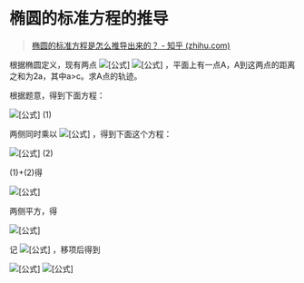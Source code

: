 

# 椭圆的标准方程的推导

> [椭圆的标准方程是怎么推导出来的？ - 知乎 (zhihu.com)](https://www.zhihu.com/question/55078227)

根据椭圆定义，现有两点 ![[公式]](https://www.zhihu.com/equation?tex=%28c%2C0%29) ![[公式]](https://www.zhihu.com/equation?tex=%28-c%2C0%29) ，平面上有一点A，A到这两点的距离之和为2a，其中a>c。求A点的轨迹。

根据题意，得到下面方程：

![[公式]](https://www.zhihu.com/equation?tex=%5Csqrt%7B%28x-c%29%5E%7B2%7D%2By%5E%7B2%7D%7D%2B%5Csqrt%7B%28x%2Bc%29%5E%7B2%7D%2By%5E%7B2%7D%7D%3D2a) (1)

两侧同时乘以 ![[公式]](https://www.zhihu.com/equation?tex=%5Csqrt%7B%28x%2Bc%29%5E%7B2%7D%2By%5E%7B2%7D%7D-%5Csqrt%7B%28x-c%29%5E%7B2%7D%2By%5E%7B2%7D%7D) ，得到下面这个方程：

![[公式]](https://www.zhihu.com/equation?tex=%5Cfrac%7B2cx%7D%7Ba%7D%3D%5Csqrt%7B%28x%2Bc%29%5E%7B2%7D%2By%5E%7B2%7D%7D-%5Csqrt%7B%28x-c%29%5E%7B2%7D%2By%5E%7B2%7D%7D) (2)

(1)+(2)得

![[公式]](https://www.zhihu.com/equation?tex=2a%2B%5Cfrac%7B2cx%7D%7Ba%7D%3D2%5Csqrt%7B%28x%2Bc%29%5E%7B2%7D%2By%5E%7B2%7D%7D)

两侧平方，得

![[公式]](https://www.zhihu.com/equation?tex=a%5E%7B2%7D%2B2cx%2B%5Cfrac%7Bx%5E%7B2%7Dc%5E%7B2%7D%7D%7Ba%5E%7B2%7D%7D%3D%28x%2Bc%29%5E%7B2%7D%2By%5E%7B2%7D)

记 ![[公式]](https://www.zhihu.com/equation?tex=b%5E%7B2%7D%3Da%5E%7B2%7D-c%5E%7B2%7D) ，移项后得到

![[公式]](https://www.zhihu.com/equation?tex=%5Cfrac%7Bx%5E%7B2%7D%7D%7Ba%5E%7B2%7D%7D%2B%5Cfrac%7By%5E%7B2%7D%7D%7Bb%5E%7B2%7D%7D%3D1) ![[公式]](https://www.zhihu.com/equation?tex=%28a%3Eb%3E0%29)

